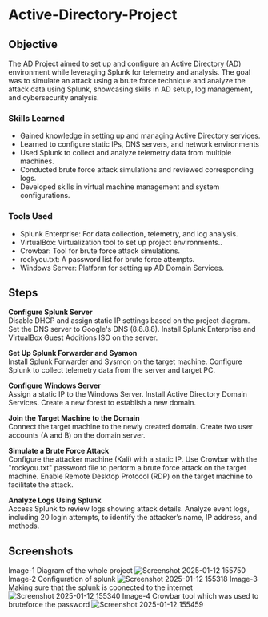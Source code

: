 # Active-Directory-Project

## Objective
The AD Project aimed to set up and configure an Active Directory (AD) environment while leveraging Splunk for telemetry and analysis. The goal was to simulate an attack using a brute force technique and analyze the attack data using Splunk, showcasing skills in AD setup, log management, and cybersecurity analysis.

### Skills Learned
<ul>
  <li>Gained knowledge in setting up and managing Active Directory services.</li>
  <li>Learned to configure static IPs, DNS servers, and network environments</li>
  <li>Used Splunk to collect and analyze telemetry data from multiple machines.</li>
  <li>Conducted brute force attack simulations and reviewed corresponding logs.</li>
  <li>Developed skills in virtual machine management and system configurations.</li>
</ul>

### Tools Used
<ul>
  <li>Splunk Enterprise: For data collection, telemetry, and log analysis.</li>
  <li>VirtualBox: Virtualization tool to set up project environments..</li>
  <li>Crowbar: Tool for brute force attack simulations.</li>
  <li>rockyou.txt: A password list for brute force attempts.</li>
  <li>Windows Server: Platform for setting up AD Domain Services.</li>
</ul>

## Steps
<b>Configure Splunk Server</b><br>
Disable DHCP and assign static IP settings based on the project diagram.
Set the DNS server to Google's DNS (8.8.8.8).
Install Splunk Enterprise and VirtualBox Guest Additions ISO on the server.

<b>Set Up Splunk Forwarder and Sysmon</b><br>
Install Splunk Forwarder and Sysmon on the target machine.
Configure Splunk to collect telemetry data from the server and target PC.

<b>Configure Windows Server</b><br>
Assign a static IP to the Windows Server.
Install Active Directory Domain Services.
Create a new forest to establish a new domain.

<b>Join the Target Machine to the Domain</b><br>
Connect the target machine to the newly created domain.
Create two user accounts (A and B) on the domain server.

<b>Simulate a Brute Force Attack</b><br>
Configure the attacker machine (Kali) with a static IP.
Use Crowbar with the "rockyou.txt" password file to perform a brute force attack on the target machine.
Enable Remote Desktop Protocol (RDP) on the target machine to facilitate the attack.

<b>Analyze Logs Using Splunk</b><br>
Access Splunk to review logs showing attack details.
Analyze event logs, including 20 login attempts, to identify the attacker’s name, IP address, and methods.

## Screenshots
Image-1 Diagram of the whole project
![Screenshot 2025-01-12 155750](https://github.com/user-attachments/assets/53f930ad-e6d7-43db-b0f2-a40ce27ac13c)
Image-2 Configuration of splunk 
![Screenshot 2025-01-12 155318](https://github.com/user-attachments/assets/503e4d1e-5d8d-4623-bff0-36a12ecae152)
Image-3 Making sure that the splunk is coonected to the internet
![Screenshot 2025-01-12 155340](https://github.com/user-attachments/assets/31cf3b58-7baf-4f3b-b169-1321542b59cf)
Image-4 Crowbar tool which was used to bruteforce the password
![Screenshot 2025-01-12 155459](https://github.com/user-attachments/assets/61b85f09-d798-4e96-96a1-88b6eb2b6c13)

